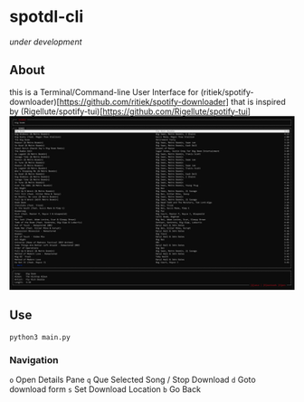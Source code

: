 # spotdl-cli

*under development*

## About

this is a Terminal/Command-line User Interface for (ritiek/spotify-downloader)[https://github.com/ritiek/spotify-downloader] that is inspired by (Rigellute/spotify-tui)[https://github.com/Rigellute/spotify-tui]
![Screenshot](/imgs/screenshot-1.png)

## Use

```
python3 main.py
```

### Navigation

`o` Open Details Pane
`q` Que Selected Song / Stop Download
`d` Goto download form
`s` Set Download Location
`b` Go Back




